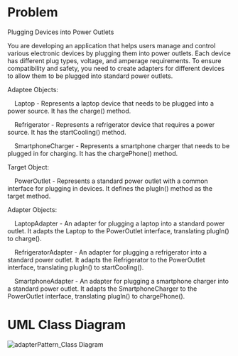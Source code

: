 # Problem

Plugging Devices into Power Outlets

You are developing an application that helps users manage and control various electronic devices by plugging them into power outlets. Each device has different plug types, voltage, and amperage requirements. To ensure compatibility and safety, you need to create adapters for different devices to allow them to be plugged into standard power outlets.

Adaptee Objects:

&nbsp;&nbsp;&nbsp;&nbsp;Laptop - Represents a laptop device that needs to be plugged into a power source. It has the charge() method.
  
&nbsp;&nbsp;&nbsp;&nbsp;Refrigerator - Represents a refrigerator device that requires a power source. It has the startCooling() method.
  
&nbsp;&nbsp;&nbsp;&nbsp;SmartphoneCharger - Represents a smartphone charger that needs to be plugged in for charging. It has the chargePhone() method.

Target Object:

&nbsp;&nbsp;&nbsp;&nbsp;PowerOutlet - Represents a standard power outlet with a common interface for plugging in devices. It defines the plugIn() method as the target method.

Adapter Objects:

&nbsp;&nbsp;&nbsp;&nbsp;LaptopAdapter - An adapter for plugging a laptop into a standard power outlet. It adapts the Laptop to the PowerOutlet interface, translating plugIn() to charge().
  
&nbsp;&nbsp;&nbsp;&nbsp;RefrigeratorAdapter - An adapter for plugging a refrigerator into a standard power outlet. It adapts the Refrigerator to the PowerOutlet interface, translating plugIn() to startCooling().
  
&nbsp;&nbsp;&nbsp;&nbsp;SmartphoneAdapter - An adapter for plugging a smartphone charger into a standard power outlet. It adapts the SmartphoneCharger to the PowerOutlet interface, translating plugIn() to chargePhone().

# UML Class Diagram

![adapterPattern_Class Diagram](https://github.com/JEAtole/Design-Patterns/assets/126703958/32ff3e4b-e637-440d-a28c-38e0f38ce150)
